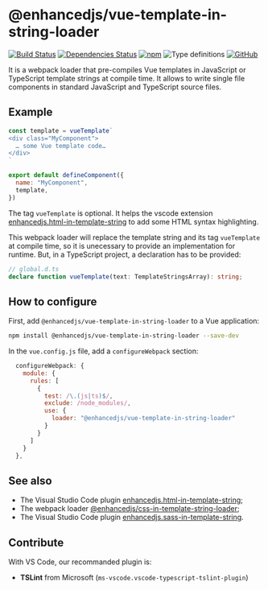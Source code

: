 # @enhancedjs/vue-template-in-string-loader

[![Build Status](https://travis-ci.com/enhancedjs/vue-template-in-string-loader.svg?branch=master)](https://travis-ci.com/enhancedjs/vue-template-in-string-loader)
[![Dependencies Status](https://david-dm.org/enhancedjs/vue-template-in-string-loader/status.svg)](https://david-dm.org/enhancedjs/vue-template-in-string-loader)
[![npm](https://img.shields.io/npm/dm/@enhancedjs/vue-template-in-string-loader)](https://www.npmjs.com/package/@enhancedjs/vue-template-in-string-loader)
![Type definitions](https://img.shields.io/npm/types/@enhancedjs/vue-template-in-string-loader)
[![GitHub](https://img.shields.io/github/license/enhancedjs/vue-template-in-string-loader)](https://github.com/enhancedjs/vue-template-in-string-loader)

It is a webpack loader that pre-compiles Vue templates in JavaScript or TypeScript template strings at compile time. It allows to write single file components in standard JavaScript and TypeScript source files.

## Example

```js
const template = vueTemplate`
<div class="MyComponent">
  … some Vue template code…
</div>
`

export default defineComponent({
  name: "MyComponent",
  template,
})
```

The tag `vueTemplate` is optional. It helps the vscode extension [enhancedjs.html-in-template-string](https://marketplace.visualstudio.com/items?itemName=enhancedjs.html-in-template-string) to add some HTML syntax highlighting.

This webpack loader will replace the template string and its tag `vueTemplate` at compile time, so it is unecessary to provide an implementation for runtime. But, in a TypeScript project, a declaration has to be provided:

```ts
// global.d.ts
declare function vueTemplate(text: TemplateStringsArray): string;
```

## How to configure

First, add `@enhancedjs/vue-template-in-string-loader` to a Vue application:

```sh
npm install @enhancedjs/vue-template-in-string-loader --save-dev
```

In the `vue.config.js` file, add a `configureWebpack` section:

```js
  configureWebpack: {
    module: {
      rules: [
        {
          test: /\.(js|ts)$/,
          exclude: /node_modules/,
          use: {
            loader: "@enhancedjs/vue-template-in-string-loader"
          }
        }
      ]
    }
  },
```

## See also

* The Visual Studio Code plugin [enhancedjs.html-in-template-string](https://github.com/enhancedjs/html-in-template-string-vscode);
* The webpack loader [@enhancedjs/css-in-template-string-loader](https://github.com/enhancedjs/css-in-template-string-loader);
* The Visual Studio Code plugin [enhancedjs.sass-in-template-string](https://github.com/enhancedjs/sass-in-template-string-vscode).

## Contribute

With VS Code, our recommanded plugin is:

* **TSLint** from Microsoft (`ms-vscode.vscode-typescript-tslint-plugin`)

